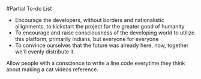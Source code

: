 #Partial To-do List

* Encourage the developers, without borders and nationalistic allignments, to kickstart the project for the greater good of humanity
* To encourage and raise consciousness of the developing world to utilize this platform, primarily Indians, but everyone for everyone
* To convince ourselves that the future was already here, now, together we'll evenly distribute it. 

Allow people with a conscience to write a line code everytime they think about making a cat videos reference.

